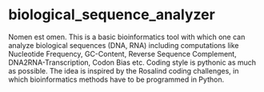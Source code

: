 # biological_sequence_analyzer

Nomen est omen.
This is a basic bioinformatics tool with which one can analyze biological sequences (DNA, RNA) including computations like Nucleotide Frequency, GC-Content, Reverse Sequence Complement, DNA2RNA-Transcription, Codon Bias etc.
Coding style is pythonic as much as possible.
The idea is inspired by the Rosalind coding challenges, in which bioinformatics methods have to be programmed in Python.  
